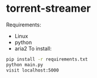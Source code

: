 # torrent-streamer
Requirements:
 - Linux
 - python
 - aria2
To install:  
```bash
pip install -r requirements.txt
python main.py
visit localhost:5000
```
